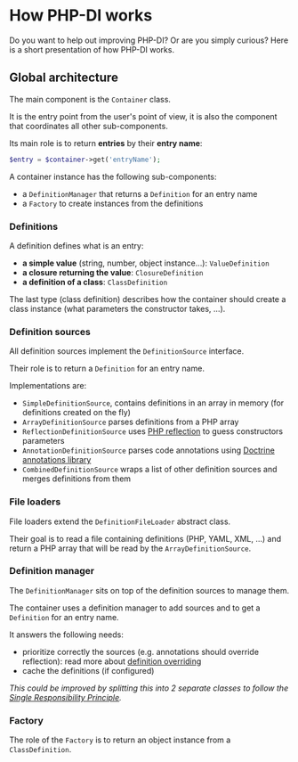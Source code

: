 # How PHP-DI works

Do you want to help out improving PHP-DI? Or are you simply curious? Here is a short presentation of how PHP-DI works.

## Global architecture

The main component is the `Container` class.

It is the entry point from the user's point of view, it is also the component that coordinates all other sub-components.

Its main role is to return **entries** by their **entry name**:

```php
$entry = $container->get('entryName');
```

A container instance has the following sub-components:

- a `DefinitionManager` that returns a `Definition` for an entry name
- a `Factory` to create instances from the definitions

### Definitions

A definition defines what is an entry:

- **a simple value** (string, number, object instance…): `ValueDefinition`
- **a closure returning the value**: `ClosureDefinition`
- **a definition of a class**: `ClassDefinition`

The last type (class definition) describes how the container should create a class instance (what parameters the constructor takes, …).

### Definition sources

All definition sources implement the `DefinitionSource` interface.

Their role is to return a `Definition` for an entry name.

Implementations are:

- `SimpleDefinitionSource`, contains definitions in an array in memory (for definitions created on the fly)
- `ArrayDefinitionSource` parses definitions from a PHP array
- `ReflectionDefinitionSource` uses [PHP reflection](http://fr.php.net/manual/en/book.reflection.php) to guess constructors parameters
- `AnnotationDefinitionSource` parses code annotations using [Doctrine annotations library](http://docs.doctrine-project.org/projects/doctrine-common/en/latest/reference/annotations.html)
- `CombinedDefinitionSource` wraps a list of other definition sources and merges definitions from them

### File loaders

File loaders extend the `DefinitionFileLoader` abstract class.

Their goal is to read a file containing definitions (PHP, YAML, XML, …) and return a PHP array that will be read by the `ArrayDefinitionSource`.

### Definition manager

The `DefinitionManager` sits on top of the definition sources to manage them.

The container uses a definition manager to add sources and to get a `Definition` for an entry name.

It answers the following needs:

- prioritize correctly the sources (e.g. annotations should override reflection): read more about [definition overriding](definition-overriding.md)
- cache the definitions (if configured)

*This could be improved by splitting this into 2 separate classes to follow the [Single Responsibility Principle](http://en.wikipedia.org/wiki/Single_responsibility_principle).*

### Factory

The role of the `Factory` is to return an object instance from a `ClassDefinition`.
